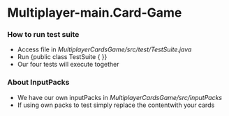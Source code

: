 # Multiplayer-main.Card-Game
### How to run test suite
- Access file in *MultiplayerCardsGame/src/test/TestSuite.java*
- Run {public class TestSuite { }}
- Our four tests will execute together

### About InputPacks
- We have our own inputPacks in *MultiplayerCardsGame/src/inputPacks*
- If using own packs to test simply replace the contentwith your cards
